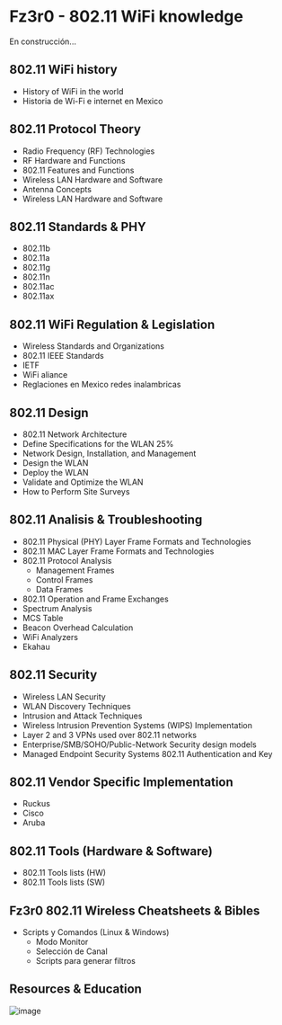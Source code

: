 # Fz3r0 - 802.11 WiFi knowledge

En construcción...

## 802.11 WiFi history
- History of WiFi in the world
- Historia de Wi-Fi e internet en Mexico

## 802.11 Protocol Theory
- Radio Frequency (RF) Technologies
- RF Hardware and Functions 
- 802.11 Features and Functions 
- Wireless LAN Hardware and Software 
- Antenna Concepts
- Wireless LAN Hardware and Software

## 802.11 Standards & PHY
- 802.11b
- 802.11a
- 802.11g
- 802.11n
- 802.11ac
- 802.11ax

## 802.11 WiFi Regulation & Legislation
- Wireless Standards and Organizations
- 802.11 IEEE Standards
- IETF
- WiFi aliance
- Reglaciones en Mexico redes inalambricas

## 802.11 Design
- 802.11 Network Architecture
- Define Specifications for the WLAN 25%
- Network Design, Installation, and Management
- Design the WLAN 
- Deploy the WLAN 
- Validate and Optimize the WLAN
- How to Perform Site Surveys

## 802.11 Analisis & Troubleshooting
- 802.11 Physical (PHY) Layer Frame Formats and Technologies
- 802.11 MAC Layer Frame Formats and Technologies
- 802.11 Protocol Analysis
    - Management Frames
    - Control Frames
    - Data Frames
- 802.11 Operation and Frame Exchanges
- Spectrum Analysis 
- MCS Table
- Beacon Overhead Calculation
- WiFi Analyzers
- Ekahau

## 802.11 Security
- Wireless LAN Security
- WLAN Discovery Techniques
- Intrusion and Attack Techniques
- Wireless Intrusion Prevention Systems (WIPS) Implementation
- Layer 2 and 3 VPNs used over 802.11 networks
- Enterprise/SMB/SOHO/Public-Network Security design models
- Managed Endpoint Security Systems 802.11 Authentication and Key

## 802.11 Vendor Specific Implementation
- Ruckus
- Cisco
- Aruba

## 802.11 Tools (Hardware & Software)
- 802.11 Tools lists (HW)
- 802.11 Tools lists (SW)

## Fz3r0 802.11 Wireless Cheatsheets & Bibles
- Scripts y Comandos (Linux & Windows)
    - Modo Monitor
    - Selección de Canal
    - Scripts para generar filtros 

## Resources & Education




![image](https://github.com/Fz3r0/Fz3r0_-_802.11_Wi-Fi_-_Knowledge-Base/assets/94720207/e8dd78fc-101b-4e45-aeac-f23a0794962e)

